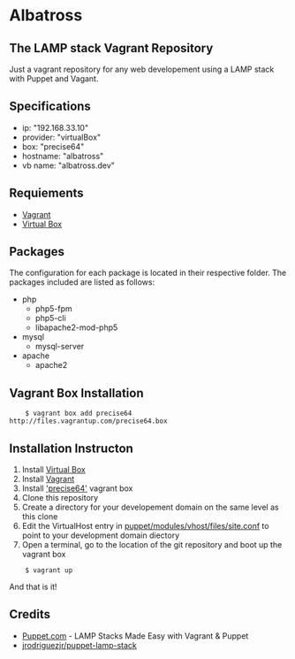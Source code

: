 # Albatross
## The LAMP stack Vagrant Repository
Just a vagrant repository for any web developement using a LAMP stack with Puppet and Vagant.

## Specifications
- ip:       "192.168.33.10"
- provider: "virtualBox"
- box:      "precise64"
- hostname: "albatross"
- vb name:  "albatross.dev"

## Requiements
- [Vagrant](https://www.vagrantup.com/)
- [Virtual Box](https://www.virtualbox.org/)

## Packages
The configuration for each package is located in their respective folder. The packages included are listed as follows: 
- php
    - php5-fpm
    - php5-cli
    - libapache2-mod-php5
- mysql
    - mysql-server    
- apache
    - apache2
    
## Vagrant Box Installation
```
    $ vagrant box add precise64 http://files.vagrantup.com/precise64.box
```
    
## Installation Instructon
1.  Install [Virtual Box](https://www.virtualbox.org/wiki/Downloads) 
1.  Install [Vagrant](https://www.vagrantup.com/downloads.html)
1.  Install ['precise64'](#vagrant-box-installation) vagrant box
1.  Clone this repository 
1.  Create a directory for your developement domain on the same level as this clone
1.  Edit the VirtualHost entry in [puppet/modules/vhost/files/site.conf](/puppet/modules/vhost/files/site.conf) to point to your development domain diectory
1.  Open a terminal, go to the location of the git repository and boot up the vagrant box

```
    $ vagrant up 
```

And that is it!

## Credits
- [Puppet.com](https://puppet.com/blog/lamp-stacks-made-easy-vagrant-puppet) - LAMP Stacks Made Easy with Vagrant & Puppet 
- [jrodriguezjr/puppet-lamp-stack](https://github.com/jrodriguezjr/puppet-lamp-stack)
